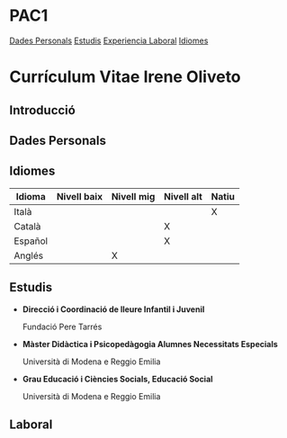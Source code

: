 # PAC1
<a href="#dades-personals">Dades Personals</a> <a href="#estudis">Estudis</a> <a href="#experiencia-laboral">Experiencia Laboral</a> <a href="#idiomes">Idiomes</a>

<h1>Currículum Vitae Irene Oliveto</h1>

<h2 id="introduccio">Introducció</h2>

<h2 id="dades-perosonals">Dades Personals</h2>

<h2 id="idiomes">Idiomes</h2>
<table>
 <thead>
     <tr>   
        <th scope="col">Idioma</th>
        <th scope="col">Nivell baix</th>
        <th scope="col">Nivell mig</th>
        <th scope="col">Nivell alt</th>
        <th scope="col">Natiu</th>
    </tr>
</thead>

<tbody> 
    <tr> <td>Italà</td> <td></td> <td></td> <td></td> <td>X</td> </tr>
    <tr> <td>Català</td> <td></td> <td></td> <td>X</td> <td></td> </tr>
    <tr>  <td>Español</td> <td></td> <td></td> <td>X</td> <td></td> </tr>
    <tr>  <td>Anglés</td> <td></td> <td>X</td> <td></td> <td></td> </tr>
</tbody>    

</table>

<h2 id="estudis">Estudis</h2>
<ul>
    <li><strong>Direcció i Coordinació de lleure Infantil i Juvenil</strong>
    <br><p>Fundació Pere Tarrés</p></li>
    <li><strong>Màster Didàctica i Psicopedàgogia Alumnes Necessitats Especials</strong>
    <br><p>Università di Modena e Reggio Emilia</p></li>
    <li><strong>Grau Educació i Ciències Socials, Educació Social</strong>
    <br><p>Università di Modena e Reggio Emilia</p></li>
</ul>
<h2 id="laboral">Laboral</h2>
